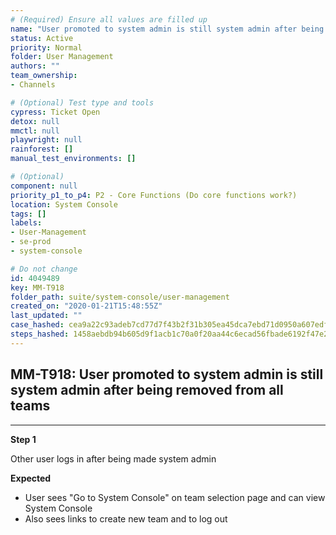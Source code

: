 ```yaml
---
# (Required) Ensure all values are filled up
name: "User promoted to system admin is still system admin after being removed from all teams"
status: Active
priority: Normal
folder: User Management
authors: ""
team_ownership: 
- Channels

# (Optional) Test type and tools
cypress: Ticket Open
detox: null
mmctl: null
playwright: null
rainforest: []
manual_test_environments: []

# (Optional)
component: null
priority_p1_to_p4: P2 - Core Functions (Do core functions work?)
location: System Console
tags: []
labels: 
- User-Management
- se-prod
- system-console

# Do not change
id: 4049489
key: MM-T918
folder_path: suite/system-console/user-management
created_on: "2020-01-21T15:48:55Z"
last_updated: ""
case_hashed: cea9a22c93adeb7cd77d7f43b2f31b305ea45dca7ebd71d0950a607edf69bf834f18f8bffa05343520ae02731932f024
steps_hashed: 1458aebdb94b605d9f1acb1c70a0f20aa44c6ecad56fbade6192f47e2c2b129e8ba0bcd927c25039b4f7993aeac8d1c3
---
```


## MM-T918: User promoted to system admin is still system admin after being removed from all teams

---

**Step 1**

Other user logs in after being made system admin

**Expected**

- User sees "Go to System Console" on team selection page and can view System Console
- Also sees links to create new team and to log out
